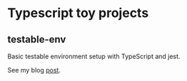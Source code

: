 # Typescript toy projects

## testable-env
Basic testable environment setup with TypeScript and jest.

See my blog [post](https://poqw.github.io/ts_testable_env_setup/).

